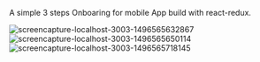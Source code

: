 A simple  3 steps Onboaring for mobile App build with react-redux.

![screencapture-localhost-3003-1496565632867](https://cloud.githubusercontent.com/assets/10379836/26760202/28e4cac0-4930-11e7-921f-da19d9fb5897.png)
![screencapture-localhost-3003-1496565650114](https://cloud.githubusercontent.com/assets/10379836/26760201/28e31220-4930-11e7-8983-04d00321ed36.png)
![screencapture-localhost-3003-1496565718145](https://cloud.githubusercontent.com/assets/10379836/26760200/28d9000a-4930-11e7-8119-2434db95ed7f.png)


